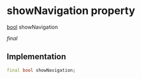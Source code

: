 


# showNavigation property






[bool](https://api.flutter.dev/flutter/dart-core/bool-class.html) showNavigation
  
_final_






## Implementation

```dart
final bool showNavigation;


```







